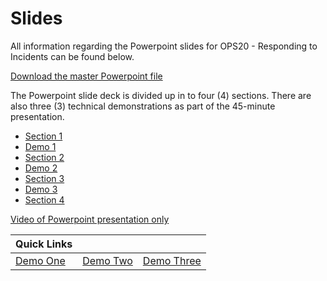 # Slides

All information regarding the Powerpoint slides for OPS20 - Responding to Incidents can be found below.

[Download the master Powerpoint file](https://globaleventcdn.blob.core.windows.net/assets/ops/ops20/slides/OPS20_Responding_to_Incidents_Oct3.pptx)

The Powerpoint slide deck is divided up in to four (4) sections. There are also three (3) technical demonstrations as part of the 45-minute presentation.

- [Section 1](section/01/README.md)
- [Demo 1](../demos/01/README.md)
- [Section 2](section/02/README.md)
- [Demo 2](../demos/02/README.md)
- [Section 3](section/03/README.md)
- [Demo 3](../demos/03/README.md)
- [Section 4](section/04/README.md)

[Video of Powerpoint presentation only](https://globaleventcdn.blob.core.windows.net/assets/ops/ops20/video/01_Presentation_No_Demo.mp4)

| Quick Links         |            |           |
| ------------- |:-------------:|-------- |
| [Demo One](../demos/01/README.md) | [Demo Two](../demos/02/README.md) | [Demo Three](../demos/03/README.md) |

